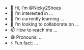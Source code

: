 - 👋 Hi, I’m @Nicky2Shoes
- 👀 I’m interested in ...
- 🌱 I’m currently learning ...
- 💞️ I’m looking to collaborate on ...
- 📫 How to reach me ...
- 😄 Pronouns: ...
- ⚡ Fun fact: ...

<!---
Nicky2Shoes/Nicky2Shoes is a ✨ special ✨ repository because its `README.md` (this file) appears on your GitHub profile.
You can click the Preview link to take a look at your changes.
--->
